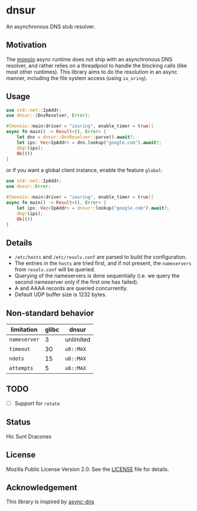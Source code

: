 # dnsur

An asynchronous DNS stub resolver.

## Motivation
The [monoio](https://github.com/bytedance/monoio) async runtime does not ship with an asynchronous DNS resolver, and rather relies
on a threadpool to handle the blocking calls (like most other runtimes). This library aims to do the resolution in an async manner, including the file system access (using `io_uring`).

## Usage
```rust
use std::net::IpAddr;
use dnsur::{DnsResolver, Error};

#[monoio::main(driver = "iouring", enable_timer = true)]
async fn main() -> Result<(), Error> {
    let dns = dnsur::DnsResolver::parse().await?;
    let ips: Vec<IpAddr> = dns.lookup("google.com").await?;
    dbg!(ips);
    Ok(())
}
```

or if you want a global client instance, enable the feature `global`:
```rust
use std::net::IpAddr;
use dnsur::Error;

#[monoio::main(driver = "iouring", enable_timer = true)]
async fn main() -> Result<(), Error> {
    let ips: Vec<IpAddr> = dnsur::lookup("google.com").await?;
    dbg!(ips);
    Ok(())
}
```

## Details
- `/etc/hosts` and `/etc/resolv.conf` are parsed to build the configuration.
- The entries in the `hosts` are tried first, and if not present, the `nameservers` from `resolv.conf` will be queried.
- Querying of the nameservers is done sequentially (i.e. we query the second nameserver only if the first one has failed).
- A and AAAA records are queried concurrently.
- Default UDP buffer size is 1232 bytes.

## Non-standard behavior
| limitation   | glibc | dnsur      |
| ------------ | ----- | ---------- |
| `nameserver` | 3     | unlimited  |
| `timeout`    | 30    | `u8::MAX` |
| `ndots`      | 15    | `u8::MAX`  |
| `attempts`   | 5     | `u8::MAX`  |

## TODO
- [ ] Support for `rotate`

## Status
Hic Sunt Dracones

## License
Mozilla Public License Version 2.0. See the [LICENSE](./LICENSE) file for details.

## Acknowledgement
This library is inspired by [async-dns](https://github.com/notgull/async-dns)
